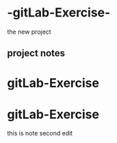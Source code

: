 # -gitLab-Exercise-
the new project



## project notes
# gitLab-Exercise
# gitLab-Exercise
this is note
second edit
